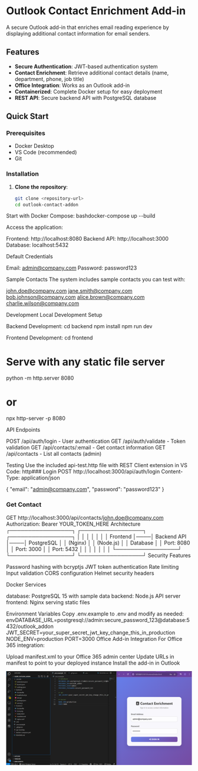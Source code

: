 # Outlook Contact Enrichment Add-in

A secure Outlook add-in that enriches email reading experience by displaying additional contact information for email senders.

## Features

- **Secure Authentication**: JWT-based authentication system
- **Contact Enrichment**: Retrieve additional contact details (name, department, phone, job title)
- **Office Integration**: Works as an Outlook add-in
- **Containerized**: Complete Docker setup for easy deployment
- **REST API**: Secure backend API with PostgreSQL database

## Quick Start

### Prerequisites

- Docker Desktop
- VS Code (recommended)
- Git

### Installation

1. **Clone the repository**:
   ```bash
   git clone <repository-url>
   cd outlook-contact-addon
   ```

Start with Docker Compose:
bashdocker-compose up --build

Access the application:

Frontend: http://localhost:8080
Backend API: http://localhost:3000
Database: localhost:5432

Default Credentials

Email: admin@company.com
Password: password123

Sample Contacts
The system includes sample contacts you can test with:

john.doe@company.com
jane.smith@company.com
bob.johnson@company.com
alice.brown@company.com
charlie.wilson@company.com

Development
Local Development Setup

Backend Development:
cd backend
npm install
npm run dev

Frontend Development:
cd frontend

# Serve with any static file server

python -m http.server 8080

# or

npx http-server -p 8080

API Endpoints

POST /api/auth/login - User authentication
GET /api/auth/validate - Token validation
GET /api/contacts/:email - Get contact information
GET /api/contacts - List all contacts (admin)

Testing
Use the included api-test.http file with REST Client extension in VS Code:
http### Login
POST http://localhost:3000/api/auth/login
Content-Type: application/json

{
"email": "admin@company.com",
"password": "password123"
}

### Get Contact

GET http://localhost:3000/api/contacts/john.doe@company.com
Authorization: Bearer YOUR_TOKEN_HERE
Architecture
┌─────────────────┐ ┌─────────────────┐ ┌─────────────────┐
│ │ │ │ │ │
│ Frontend │────│ Backend API │────│ PostgreSQL │
│ (Nginx) │ │ (Node.js) │ │ Database │
│ Port: 8080 │ │ Port: 3000 │ │ Port: 5432 │
│ │ │ │ │ │
└─────────────────┘ └─────────────────┘ └─────────────────┘
Security Features

Password hashing with bcryptjs
JWT token authentication
Rate limiting
Input validation
CORS configuration
Helmet security headers

Docker Services

database: PostgreSQL 15 with sample data
backend: Node.js API server
frontend: Nginx serving static files

Environment Variables
Copy .env.example to .env and modify as needed:
envDATABASE_URL=postgresql://admin:secure_password_123@database:5432/outlook_addon
JWT_SECRET=your_super_secret_jwt_key_change_this_in_production
NODE_ENV=production
PORT=3000
Office Add-in Integration
For Office 365 integration:

Upload manifest.xml to your Office 365 admin center
Update URLs in manifest to point to your deployed instance
Install the add-in in Outlook

![alt text](image.png)
